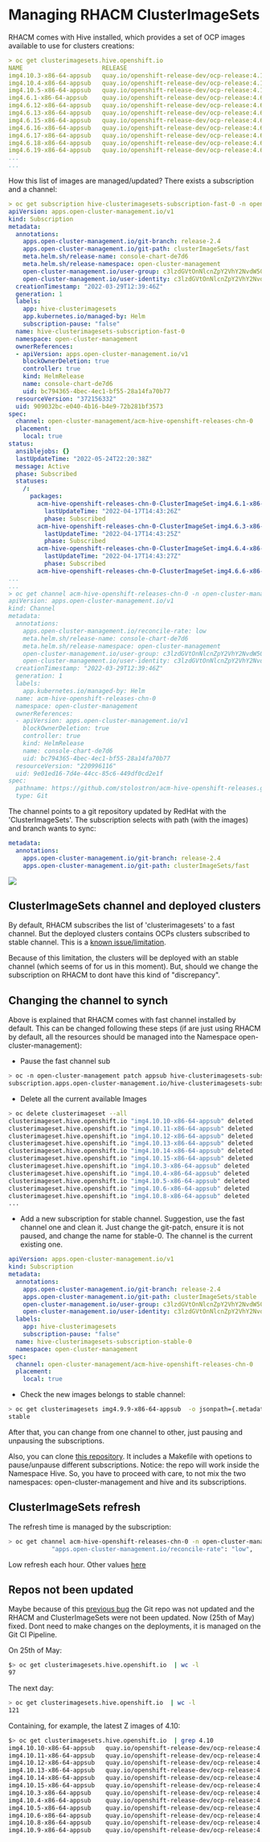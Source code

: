 # Managing RHACM ClusterImageSets

RHACM comes with Hive installed, which provides a set of OCP images available to use for clusters creations:



```yaml
> oc get clusterimagesets.hive.openshift.io 
NAME                      RELEASE
img4.10.3-x86-64-appsub   quay.io/openshift-release-dev/ocp-release:4.10.3-x86_64
img4.10.4-x86-64-appsub   quay.io/openshift-release-dev/ocp-release:4.10.4-x86_64
img4.10.5-x86-64-appsub   quay.io/openshift-release-dev/ocp-release:4.10.5-x86_64
img4.6.1-x86-64-appsub    quay.io/openshift-release-dev/ocp-release:4.6.1-x86_64
img4.6.12-x86-64-appsub   quay.io/openshift-release-dev/ocp-release:4.6.12-x86_64
img4.6.13-x86-64-appsub   quay.io/openshift-release-dev/ocp-release:4.6.13-x86_64
img4.6.15-x86-64-appsub   quay.io/openshift-release-dev/ocp-release:4.6.15-x86_64
img4.6.16-x86-64-appsub   quay.io/openshift-release-dev/ocp-release:4.6.16-x86_64
img4.6.17-x86-64-appsub   quay.io/openshift-release-dev/ocp-release:4.6.17-x86_64
img4.6.18-x86-64-appsub   quay.io/openshift-release-dev/ocp-release:4.6.18-x86_64
img4.6.19-x86-64-appsub   quay.io/openshift-release-dev/ocp-release:4.6.19-x86_64
...
...
```



How this list of images are managed/updated? There exists a subscription and a channel:

```yaml
> oc get subscription hive-clusterimagesets-subscription-fast-0 -n open-cluster-management -oyaml
apiVersion: apps.open-cluster-management.io/v1
kind: Subscription
metadata:
  annotations:
    apps.open-cluster-management.io/git-branch: release-2.4
    apps.open-cluster-management.io/git-path: clusterImageSets/fast
    meta.helm.sh/release-name: console-chart-de7d6
    meta.helm.sh/release-namespace: open-cluster-management
    open-cluster-management.io/user-group: c3lzdGVtOnNlcnZpY2VhY2NvdW50cyxzeXN0ZW06c2VydmljZWFjY291bnRzOm9wZW4tY2x1c3Rlci1tYW5hZ2VtZW50LHN5c3RlbTphdXRoZW50aWNhdGVk
    open-cluster-management.io/user-identity: c3lzdGVtOnNlcnZpY2VhY2NvdW50Om9wZW4tY2x1c3Rlci1tYW5hZ2VtZW50Om11bHRpY2x1c3Rlci1vcGVyYXRvcnM=
  creationTimestamp: "2022-03-29T12:39:46Z"
  generation: 1
  labels:
    app: hive-clusterimagesets
    app.kubernetes.io/managed-by: Helm
    subscription-pause: "false"
  name: hive-clusterimagesets-subscription-fast-0
  namespace: open-cluster-management
  ownerReferences:
  - apiVersion: apps.open-cluster-management.io/v1
    blockOwnerDeletion: true
    controller: true
    kind: HelmRelease
    name: console-chart-de7d6
    uid: bc794365-4bec-4ec1-bf55-28a14fa70b77
  resourceVersion: "372156332"
  uid: 909032bc-e040-4b16-b4e9-72b281bf3573
spec:
  channel: open-cluster-management/acm-hive-openshift-releases-chn-0
  placement:
    local: true
status:
  ansiblejobs: {}
  lastUpdateTime: "2022-05-24T22:20:38Z"
  message: Active
  phase: Subscribed
  statuses:
    /:
      packages:
        acm-hive-openshift-releases-chn-0-ClusterImageSet-img4.6.1-x86-64-appsub:
          lastUpdateTime: "2022-04-17T14:43:26Z"
          phase: Subscribed
        acm-hive-openshift-releases-chn-0-ClusterImageSet-img4.6.3-x86-64-appsub:
          lastUpdateTime: "2022-04-17T14:43:25Z"
          phase: Subscribed
        acm-hive-openshift-releases-chn-0-ClusterImageSet-img4.6.4-x86-64-appsub:
          lastUpdateTime: "2022-04-17T14:43:27Z"
          phase: Subscribed
        acm-hive-openshift-releases-chn-0-ClusterImageSet-img4.6.6-x86-64-appsub:
...
...
> oc get channel acm-hive-openshift-releases-chn-0 -n open-cluster-management -oyaml
apiVersion: apps.open-cluster-management.io/v1
kind: Channel
metadata:
  annotations:
    apps.open-cluster-management.io/reconcile-rate: low
    meta.helm.sh/release-name: console-chart-de7d6
    meta.helm.sh/release-namespace: open-cluster-management
    open-cluster-management.io/user-group: c3lzdGVtOnNlcnZpY2VhY2NvdW50cyxzeXN0ZW06c2VydmljZWFjY291bnRzOm9wZW4tY2x1c3Rlci1tYW5hZ2VtZW50LHN5c3RlbTphdXRoZW50aWNhdGVk
    open-cluster-management.io/user-identity: c3lzdGVtOnNlcnZpY2VhY2NvdW50Om9wZW4tY2x1c3Rlci1tYW5hZ2VtZW50Om11bHRpY2x1c3Rlci1vcGVyYXRvcnM=
  creationTimestamp: "2022-03-29T12:39:46Z"
  generation: 1
  labels:
    app.kubernetes.io/managed-by: Helm
  name: acm-hive-openshift-releases-chn-0
  namespace: open-cluster-management
  ownerReferences:
  - apiVersion: apps.open-cluster-management.io/v1
    blockOwnerDeletion: true
    controller: true
    kind: HelmRelease
    name: console-chart-de7d6
    uid: bc794365-4bec-4ec1-bf55-28a14fa70b77
  resourceVersion: "220996116"
  uid: 9e01ed16-7d4e-44cc-85c6-449df0cd2e1f
spec:
  pathname: https://github.com/stolostron/acm-hive-openshift-releases.git
  type: Git
```

The channel points to a git repository updated by RedHat with the 'ClusterImageSets'. The subscription selects with path (with the images) and branch wants to sync:

```yaml
metadata:
  annotations:
    apps.open-cluster-management.io/git-branch: release-2.4
    apps.open-cluster-management.io/git-path: clusterImageSets/fast
```



![](assets/2022-05-25-11-54-52-image.png)



## ClusterImageSets channel and deployed clusters

By default, RHACM subscribes the list of 'clusterimagesets' to a fast channel. But the deployed clusters contains OCPs clusters subscribed to stable channel. This is a [known issue/limitation](https://github.com/stolostron/rhacm-docs/blob/2.5_stage/release_notes/known_issues.adoc#the-product-channel-out-of-sync-with-provisioned-cluster). 

Because of this limitation, the clusters will be deployed with an stable channel (which seems of for us in this moment). But, should we change the subscription on RHACM to dont have this kind of "discrepancy". 



## Changing the channel to synch

Above is explained that RHACM comes with fast channel installed by default. This can be changed following these steps (if are just using RHACM by default, all the resources should be managed into the Namespace open-cluster-management):

* Pause the fast channel sub

```bash
> oc -n open-cluster-management patch appsub hive-clusterimagesets-subscription-fast-0 --type='json' -p='[{"op":"replace","path": "/metadata/labels/subscription-pause","value":"true"}]'
subscription.apps.open-cluster-management.io/hive-clusterimagesets-subscription-fast-0 patched
```

* Delete all the current available Images

```bash
> oc delete clusterimageset --all
clusterimageset.hive.openshift.io "img4.10.10-x86-64-appsub" deleted
clusterimageset.hive.openshift.io "img4.10.11-x86-64-appsub" deleted
clusterimageset.hive.openshift.io "img4.10.12-x86-64-appsub" deleted
clusterimageset.hive.openshift.io "img4.10.13-x86-64-appsub" deleted
clusterimageset.hive.openshift.io "img4.10.14-x86-64-appsub" deleted
clusterimageset.hive.openshift.io "img4.10.15-x86-64-appsub" deleted
clusterimageset.hive.openshift.io "img4.10.3-x86-64-appsub" deleted
clusterimageset.hive.openshift.io "img4.10.4-x86-64-appsub" deleted
clusterimageset.hive.openshift.io "img4.10.5-x86-64-appsub" deleted
clusterimageset.hive.openshift.io "img4.10.6-x86-64-appsub" deleted
clusterimageset.hive.openshift.io "img4.10.8-x86-64-appsub" deleted
...
```

* Add a new subscription for stable channel. Suggestion, use the fast channel one and clean it. Just change the git-patch, ensure it is not paused, and change the name for stable-0. The channel is the current existing one.

```yaml
apiVersion: apps.open-cluster-management.io/v1                                    
kind: Subscription                                                                
metadata:                                                                      
  annotations:                                                                 
    apps.open-cluster-management.io/git-branch: release-2.4                    
    apps.open-cluster-management.io/git-path: clusterImageSets/stable          
    open-cluster-management.io/user-group: c3lzdGVtOnNlcnZpY2VhY2NvdW50cyxzeXN0ZW06c2VydmljZWFjY291bnRzOm9wZW4tY2x1c3Rlci1tYW5hZ2VtZW50LHN5c3RlbTphdXRoZW50aWNhdGVk
    open-cluster-management.io/user-identity: c3lzdGVtOnNlcnZpY2VhY2NvdW50Om9wZW4tY2x1c3Rlci1tYW5hZ2VtZW50Om11bHRpY2x1c3Rlci1vcGVyYXRvcnM=
  labels:                                                                      
    app: hive-clusterimagesets                                                 
    subscription-pause: "false"                                                
  name: hive-clusterimagesets-subscription-stable-0                            
  namespace: open-cluster-management                                           
spec:                                                                          
  channel: open-cluster-management/acm-hive-openshift-releases-chn-0           
  placement:                                                                   
    local: true  
```

* Check the new images belongs to stable channel:

```bash
> oc get clusterimagesets img4.9.9-x86-64-appsub  -o jsonpath={.metadata.labels.channel}
stable
```



After that, you can change from one channel to other, just pausing and unpausing the subscriptions.



Also, you can clone [this repository](https://github.com/stolostron/acm-hive-openshift-releases). It includes a Makefile with opetions to pause/unpause different subscriptions. Notice: the repo will work inside the Namespace Hive. So, you have to proceed with care, to not mix the two namespaces: open-cluster-management and hive and its subscriptions.



## ClusterImageSets refresh

The refresh time is managed by the subscription:

```bash
> oc get channel acm-hive-openshift-releases-chn-0 -n open-cluster-management -o json | grep apps.open-cluster-management.io/reconcile-rate
            "apps.open-cluster-management.io/reconcile-rate": "low",
```

Low refresh each hour. Other values [here](https://github.com/stolostron/rhacm-docs/blob/03ef1dcd63be0919f0e77bdb71cb0b270a552181/applications/reconcile_options.adoc#reconcile-frequency-git-channel)

## Repos not been updated

Maybe because of this [previous bug](https://github.com/stolostron/acm-hive-openshift-releases/pull/45https://github.com/stolostron/acm-hive-openshift-releases/pull/45) the Git repo was not updated and the RHACM and ClusterImageSets were not been updated. Now (25th of May) fixed. Dont need to make changes on the deployments, it is managed on the Git CI Pipeline.

On 25th of May:



```bash
$> oc get clusterimagesets.hive.openshift.io  | wc -l
97

```



The next day:

```bash
> oc get clusterimagesets.hive.openshift.io  | wc -l
121

```



Containing, for example, the latest Z images of 4.10:

```bash
$> oc get clusterimagesets.hive.openshift.io  | grep 4.10
img4.10.10-x86-64-appsub   quay.io/openshift-release-dev/ocp-release:4.10.10-x86_64
img4.10.11-x86-64-appsub   quay.io/openshift-release-dev/ocp-release:4.10.11-x86_64
img4.10.12-x86-64-appsub   quay.io/openshift-release-dev/ocp-release:4.10.12-x86_64
img4.10.13-x86-64-appsub   quay.io/openshift-release-dev/ocp-release:4.10.13-x86_64
img4.10.14-x86-64-appsub   quay.io/openshift-release-dev/ocp-release:4.10.14-x86_64
img4.10.15-x86-64-appsub   quay.io/openshift-release-dev/ocp-release:4.10.15-x86_64
img4.10.3-x86-64-appsub    quay.io/openshift-release-dev/ocp-release:4.10.3-x86_64
img4.10.4-x86-64-appsub    quay.io/openshift-release-dev/ocp-release:4.10.4-x86_64
img4.10.5-x86-64-appsub    quay.io/openshift-release-dev/ocp-release:4.10.5-x86_64
img4.10.6-x86-64-appsub    quay.io/openshift-release-dev/ocp-release:4.10.6-x86_64
img4.10.8-x86-64-appsub    quay.io/openshift-release-dev/ocp-release:4.10.8-x86_64
img4.10.9-x86-64-appsub    quay.io/openshift-release-dev/ocp-release:4.10.9-x86_64

```
